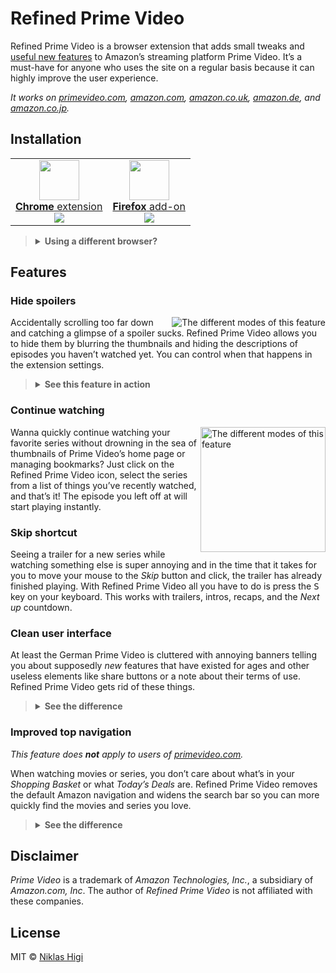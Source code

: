 # Refined Prime Video

Refined Prime Video is a browser extension that adds small tweaks and [useful new features](#features) to Amazon’s streaming platform Prime Video. It’s a must-have for anyone who uses the site on a regular basis because it can highly improve the user experience.

_It works on [primevideo.com][pv-global], [amazon.com][pv-us], [amazon.co.uk][pv-uk], [amazon.de][pv-de], and [amazon.co.jp][pv-jp]._

## Installation

<table>
  <tbody>
    <tr>
      <td align="center">
        <a href="https://chrome.google.com/webstore/detail/refined-prime-video/pieemlagbhnombolehnjdoaoojpphedd"><img height="64" src="https://cdnjs.cloudflare.com/ajax/libs/browser-logos/61.1.3/chrome/chrome.svg"></a>
        <br>
        <a href="https://chrome.google.com/webstore/detail/refined-prime-video/pieemlagbhnombolehnjdoaoojpphedd"><strong>Chrome</strong> extension</a>
        <br>
        <a href="https://chrome.google.com/webstore/detail/refined-prime-video/pieemlagbhnombolehnjdoaoojpphedd"><img valign="middle" src="https://img.shields.io/chrome-web-store/users/pieemlagbhnombolehnjdoaoojpphedd?style=flat-square&color=success&label=used+by&logo=google-chrome&logoColor=white"></a>
      </td>
      <td align="center">
        <a href="https://addons.mozilla.org/firefox/addon/refined-prime-video"><img height="64" src="https://cdnjs.cloudflare.com/ajax/libs/browser-logos/61.1.3/firefox/firefox.svg"></a>
        <br>
        <a href="https://addons.mozilla.org/firefox/addon/refined-prime-video"><strong>Firefox</strong> add-on</a>
        <br>
        <a href="https://addons.mozilla.org/firefox/addon/refined-prime-video"><img valign="middle" src="https://img.shields.io/amo/users/refined-prime-video?style=flat-square&color=success&label=used+by&logo=firefox&logoColor=white"></a>
      </td>
    </tr>
  </tbody>
</table>

<blockquote>
  <details>
    <summary>
      <strong>Using a different browser?</strong>
    </summary>
    <br>
    Other browsers are not officially supported at the moment, but there are some workarounds:
    <p></p>
    <table>
      <tbody>
        <tr>
          <td align="center">
            <img valign="middle" width="24" src="https://cdnjs.cloudflare.com/ajax/libs/browser-logos/61.1.3/edge/edge.svg">
            <br>
            <strong>Edge</strong>
          </td>
          <td>
            You should be able to install <a href="https://chrome.google.com/webstore/detail/refined-prime-video/pieemlagbhnombolehnjdoaoojpphedd">the Chrome extension</a> in up-to-date versions of Edge, although you might have to <em>"Allow extensions from other stores"</em>.
          </td>
        </tr>
        <tr>
          <td align="center">
            <img valign="middle" width="24" src="https://cdnjs.cloudflare.com/ajax/libs/browser-logos/61.1.3/opera/opera.svg">
            <br>
            <strong>Opera</strong>
          </td>
          <td>
            Using <a href="https://addons.opera.com/en/extensions/details/download-chrome-extension-9/">this Opera extension</a>, you can install <a href="https://chrome.google.com/webstore/detail/refined-prime-video/pieemlagbhnombolehnjdoaoojpphedd">the Chrome extension</a> in Opera.
          </td>
        </tr>
      </tbody>
    </table>
  </details>
</blockquote>

## Features

### Hide spoilers

<img align="right" title="The different modes of this feature" src="https://user-images.githubusercontent.com/29176678/58661188-8af84380-8327-11e9-82e8-c8f6f89c54e4.png">

Accidentally scrolling too far down and catching a glimpse of a spoiler sucks. Refined Prime Video allows you to hide them by blurring the thumbnails and hiding the descriptions of episodes you haven’t watched yet. You can control when that happens in the extension settings.

<blockquote>
  <details>
    <summary>
      <strong>See this feature in action</strong>
    </summary>
    <br>
    <img title="The 'Hide spoilers' feature in action" src="https://user-images.githubusercontent.com/29176678/64418616-a1870700-d09b-11e9-801b-ace599b2694f.gif">
  </details>
</blockquote>

### Continue watching

<img align="right" width=200 title="The different modes of this feature" src="https://user-images.githubusercontent.com/29176678/58662651-027ba200-832b-11e9-917f-74f5a12f0436.png">

Wanna quickly continue watching your favorite series without drowning in the sea of thumbnails of Prime Video’s home page or managing bookmarks? Just click on the Refined Prime Video icon, select the series from a list of things you’ve recently watched, and that’s it! The episode you left off at will start playing instantly.

### Skip shortcut

Seeing a trailer for a new series while watching something else is super annoying and in the time that it takes for you to move your mouse to the _Skip_ button and click, the trailer has already finished playing. With Refined Prime Video all you have to do is press the <kbd>S</kbd> key on your keyboard. This works with trailers, intros, recaps, and the _Next up_ countdown.

### Clean user interface

At least the German Prime Video is cluttered with annoying banners telling you about supposedly _new_ features that have existed for ages and other useless elements like share buttons or a note about their terms of use. Refined Prime Video gets rid of these things.

<blockquote>
  <details>
    <summary>
      <strong>See the difference</strong>
    </summary>
    <br>
    <img title="The interface without and with Refined Prime Video" src="https://user-images.githubusercontent.com/29176678/43651140-de7519f2-9741-11e8-9565-dcfdb6fbf898.png">
  </details>
</blockquote>

### Improved top navigation

_This feature does **not** apply to users of [primevideo.com](https://primevideo.com)._

When watching movies or series, you don’t care about what’s in your _Shopping Basket_ or what _Today’s Deals_ are. Refined Prime Video removes the default Amazon navigation and widens the search bar so you can more quickly find the movies and series you love.

<blockquote>
  <details>
    <summary>
      <strong>See the difference</strong>
    </summary>
    <br>
    <img title="The navigation bar without Refined Prime Video" src="https://user-images.githubusercontent.com/29176678/43827618-9065af76-9afa-11e8-86ee-6efa5590995c.png">
    <img title="The navigation bar with Refined Prime Video" src="https://user-images.githubusercontent.com/29176678/43827628-9580ef20-9afa-11e8-81c2-8b548dc5cc85.png">
  </details>
</blockquote>

## Disclaimer

_Prime Video_ is a trademark of _Amazon Technologies, Inc._, a subsidiary of _Amazon.com, Inc_. The author of _Refined Prime Video_ is not affiliated with these companies.

## License

MIT © [Niklas Higi](https://shroudedcode.com)

[pv-global]: https://www.primevideo.com/
[pv-us]: https://www.amazon.com/gp/video/storefront
[pv-uk]: https://www.amazon.co.uk/gp/video/storefront
[pv-de]: https://www.amazon.de/gp/video/storefront
[pv-jp]: https://www.amazon.co.jp/gp/video/storefront
